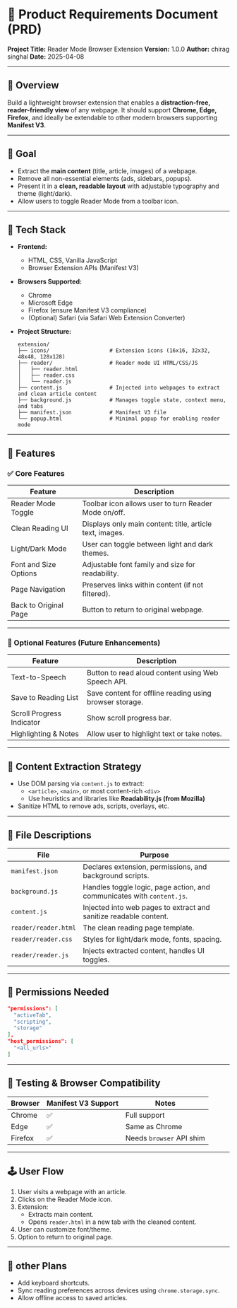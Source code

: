 
# 📄 Product Requirements Document (PRD)
**Project Title:** Reader Mode Browser Extension
**Version:** 1.0.0
**Author:** chirag singhal
**Date:** 2025-04-08

---

## 📌 Overview
Build a lightweight browser extension that enables a **distraction-free, reader-friendly view** of any webpage. It should support **Chrome, Edge, Firefox**, and ideally be extendable to other modern browsers supporting **Manifest V3**.

---

## 🎯 Goal
- Extract the **main content** (title, article, images) of a webpage.
- Remove all non-essential elements (ads, sidebars, popups).
- Present it in a **clean, readable layout** with adjustable typography and theme (light/dark).
- Allow users to toggle Reader Mode from a toolbar icon.

---

## 🧱 Tech Stack

- **Frontend:**
  - HTML, CSS, Vanilla JavaScript
  - Browser Extension APIs (Manifest V3)

- **Browsers Supported:**
  - Chrome
  - Microsoft Edge
  - Firefox (ensure Manifest V3 compliance)
  - (Optional) Safari (via Safari Web Extension Converter)

- **Project Structure:**
  ```
  extension/
  ├── icons/                   # Extension icons (16x16, 32x32, 48x48, 128x128)
  ├── reader/                  # Reader mode UI HTML/CSS/JS
  │   ├── reader.html
  │   ├── reader.css
  │   └── reader.js
  ├── content.js               # Injected into webpages to extract and clean article content
  ├── background.js            # Manages toggle state, context menu, and tabs
  ├── manifest.json            # Manifest V3 file
  └── popup.html               # Minimal popup for enabling reader mode
  ```

---

## 🧩 Features

### ✅ Core Features
| Feature                         | Description                                                                 |
|----------------------------------|-----------------------------------------------------------------------------|
| Reader Mode Toggle               | Toolbar icon allows user to turn Reader Mode on/off.                       |
| Clean Reading UI                | Displays only main content: title, article text, images.                   |
| Light/Dark Mode                 | User can toggle between light and dark themes.                             |
| Font and Size Options           | Adjustable font family and size for readability.                           |
| Page Navigation                 | Preserves links within content (if not filtered).                          |
| Back to Original Page           | Button to return to original webpage.                                      |

---

### 🔧 Optional Features (Future Enhancements)
| Feature                         | Description                                                                 |
|----------------------------------|-----------------------------------------------------------------------------|
| Text-to-Speech                  | Button to read aloud content using Web Speech API.                         |
| Save to Reading List            | Save content for offline reading using browser storage.                    |
| Scroll Progress Indicator       | Show scroll progress bar.                                                  |
| Highlighting & Notes            | Allow user to highlight text or take notes.                                |

---

## 🧠 Content Extraction Strategy

- Use DOM parsing via `content.js` to extract:
  - `<article>`, `<main>`, or most content-rich `<div>`
  - Use heuristics and libraries like **Readability.js (from Mozilla)**
- Sanitize HTML to remove ads, scripts, overlays, etc.

---

## 📂 File Descriptions

| File                | Purpose                                                                 |
|---------------------|-------------------------------------------------------------------------|
| `manifest.json`     | Declares extension, permissions, and background scripts.                |
| `background.js`     | Handles toggle logic, page action, and communicates with `content.js`. |
| `content.js`        | Injected into web pages to extract and sanitize readable content.       |
| `reader/reader.html`| The clean reading page template.                                        |
| `reader/reader.css` | Styles for light/dark mode, fonts, spacing.                            |
| `reader/reader.js`  | Injects extracted content, handles UI toggles.                         |

---

## 🔐 Permissions Needed

```json
"permissions": [
  "activeTab",
  "scripting",
  "storage"
],
"host_permissions": [
  "<all_urls>"
]
```

---

## 🧪 Testing & Browser Compatibility

| Browser      | Manifest V3 Support | Notes                        |
|--------------|---------------------|------------------------------|
| Chrome       | ✅                   | Full support                 |
| Edge         | ✅                   | Same as Chrome               |
| Firefox      | ✅                   | Needs `browser` API shim     |

---

## 🕹️ User Flow

1. User visits a webpage with an article.
2. Clicks on the Reader Mode icon.
3. Extension:
   - Extracts main content.
   - Opens `reader.html` in a new tab with the cleaned content.
4. User can customize font/theme.
5. Option to return to original page.

---

## 🚧 other Plans

- Add keyboard shortcuts.
- Sync reading preferences across devices using `chrome.storage.sync`.
- Allow offline access to saved articles.
